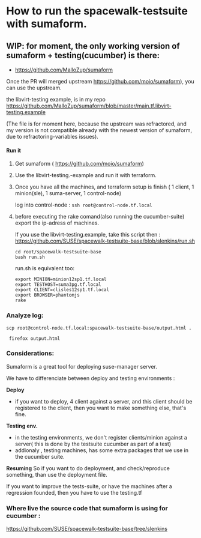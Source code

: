 # How to run the spacewalk-testsuite with sumaform.

## WIP: for moment, the only working version of sumaform + testing(cucumber) is there:

 - https://github.com/MalloZup/sumaform
 
Once the PR will merged upstream  https://github.com/moio/sumaform), you can use the upstream.

the libvirt-testing example, is in my repo https://github.com/MalloZup/sumaform/blob/master/main.tf.libvirt-testing.example

 (The file is for moment here, because the upstream was refractored, and my version is not compatible already with the newest version of sumaform, due to refractoring-variables issues).
 


#### Run it

1) Get sumaform ( https://github.com/moio/sumaform)



2) Use the libvirt-testing.-example and run it with terraform. 


3) Once you have all the machines, and terraform setup is finish ( 1 client, 1 minion(sle), 1 suma-server, 1 control-node)
   
   log into control-node : ``` ssh root@control-node.tf.local ```
   
 
4) before executing the rake comand(also running the cucumber-suite) export the ip-adress of machines.

   If you use the libvirt-testing.example, take this script then :
   https://github.com/SUSE/spacewalk-testsuite-base/blob/slenkins/run.sh
   
   ```console
   cd root/spacewalk-testsuite-base
   bash run.sh
   ```
   run.sh is equivalent too:
   ```
   export MINION=minion12sp1.tf.local
   export TESTHOST=suma3pg.tf.local
   export CLIENT=clisles12sp1.tf.local
   export BROWSER=phantomjs
   rake
   ```
   
   
### Analyze log:
 
 ``` scp root@control-node.tf.local:spacewalk-testsuite-base/output.html . ```
 
 ``` firefox output.html```
 
 
 
 
### Considerations:

 
 Sumaform is a great tool for deploying suse-manager server.
 
 We have to differenciate between deploy and testing environments :
 
**Deploy**
 
 - if you want to deploy, 4 client against a server, and this client should be registered to the client, then you want to make something else, that's fine.
 
**Testing env.**
 
 - in the testing environments, we don't register clients/minion against a server( this is done by the testsuite cucumber as part of a test)
 - addionaly , testing machines, has some extra packages that we use in the cucumber suite.
 
 **Resuming**
 So if you want to do deployment, and check/reproduce something, than use the deployment file.
 
 If you want to improve the tests-suite, or have the machines after a regression founded, then you have to use the testing.tf
 
 
### Where live the source code that sumaform is using for cucumber : 
 
 https://github.com/SUSE/spacewalk-testsuite-base/tree/slenkins
 
 
 
